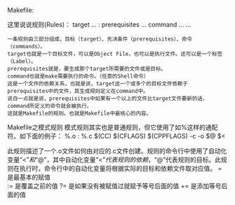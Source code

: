 Makefile:

这里说说规则(Rules)：
target ... : prerequisites ...
    command
    ...
    ...
  
    一条规则由三部分组成，目标（target）、先决条件（prerequisites）、命令（commands）。
    target也就是一个目标文件，可以是Object File，也可以是执行文件。还可以是一个标签（Label）。 
    prerequisites就是，要生成那个target所需要的文件或是目标。
    command也就是make需要执行的命令。（任意的Shell命令）
    这是一个文件的依赖关系，也就是说，target这一个或多个的目标文件依赖于prerequisites中的文件，其生成规则定义在command中。
    说白一点就是说，prerequisites中如果有一个以上的文件比target文件要新的话，command所定义的命令就会被执行。
    这就是Makefile的规则。也就是Makefile中最核心的内容。  

Makefile之模式规则
模式规则其实也是普通规则，但它使用了如%这样的通配符。如下面的例子：
%.o : %.c
       $(CC) $(CFLAGS) $(CPPFLAGS) -c -o $@ $<

此规则描述了一个.o文件如何由对应的.c文件创建。规则的命令行中使用了自动化变量“$<”和“$@”，其中自动化变量“$<”代表规则的依赖，“$@”代表规则的目标。此规则在执行时，命令行中的自动化变量将根据实际的目标和依赖文件取对应值。
    = 是最基本的赋值    
    := 是覆盖之前的值
    ?= 是如果没有被赋值过就赋予等号后面的值
    += 是添加等号后面的值
